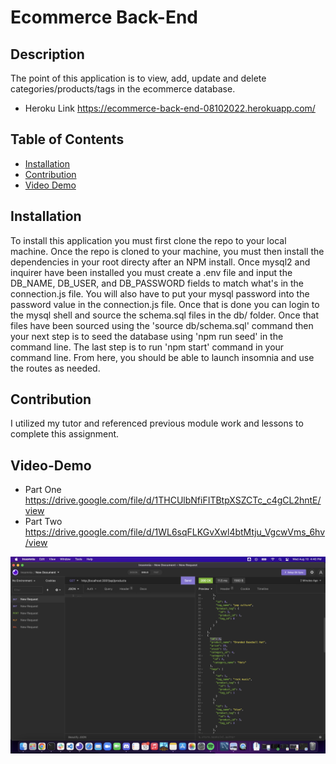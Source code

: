# Ecommerce Back-End

## Description 
The point of this application is to view, add, update and delete categories/products/tags in the ecommerce database.

* Heroku Link
https://ecommerce-back-end-08102022.herokuapp.com/

## Table of Contents

* [Installation](#installation)
* [Contribution](#contribution)
* [Video Demo](#video-demo)

## Installation 
To install this application you must first clone the repo to your local machine. Once the repo is cloned to your machine, you must then install the dependencies in your root directy after an NPM install. Once mysql2 and inquirer have been installed you must create a .env file and input the DB_NAME, DB_USER, and DB_PASSWORD fields to match what's in the connection.js file. You will also have to put your mysql password into the password value in the connection.js file. Once that is done you can login to the mysql shell and source the schema.sql files in the db/ folder. Once that files have been sourced using the 'source db/schema.sql' command then your next step is to seed the database using 'npm run seed' in the command line. The last step is to run 'npm start' command in your command line. From here, you should be able to launch insomnia and use the routes as needed. 

## Contribution 
I utilized my tutor and referenced previous module work and lessons to complete this assignment. 

## Video-Demo
* Part One
https://drive.google.com/file/d/1THCUlbNfiFITBtpXSZCTc_c4gCL2hntE/view
* Part Two
https://drive.google.com/file/d/1WL6sqFLKGvXwl4btMtju_VgcwVms_6hv/view

![Screenshot](/assets/imgs/screenshot.png)
